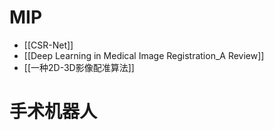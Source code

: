 # MIP
- [[CSR-Net]]
- [[Deep Learning in Medical Image Registration_A Review]]
- [[一种2D-3D影像配准算法]]
# 手术机器人
